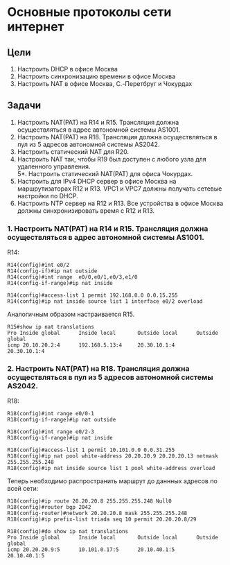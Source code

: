 # Основные протоколы сети интернет
## Цели  
1. Настроить DHCP в офисе Москва
2. Настроить синхронизацию времени в офисе Москва
3. Настроить NAT в офисе Москва, C.-Перетбруг и Чокурдах   
## Задачи
1. Настроить NAT(PAT) на R14 и R15. Трансляция должна осуществляться в адрес автономной системы AS1001.  
2. Настроить NAT(PAT) на R18. Трансляция должна осуществляться в пул из 5 адресов автономной системы AS2042.
3. Настроить статический NAT для R20.
4. Настроить NAT так, чтобы R19 был доступен с любого узла для удаленного управления.  
  5*. Настроить статический NAT(PAT) для офиса Чокурдах.  
6. Настроить для IPv4 DHCP сервер в офисе Москва на маршрутизаторах R12 и R13. VPC1 и VPC7 должны получать сетевые настройки по DHCP.
7. Настроить NTP сервер на R12 и R13. Все устройства в офисе Москва должны синхронизировать время с R12 и R13.

### 1. Настроить NAT(PAT) на R14 и R15. Трансляция должна осуществляться в адрес автономной системы AS1001.  

R14:
```
R14(config)#int e0/2
R14(config-if)#ip nat outside
R14(config)#int range  e0/0,e0/1,e0/3,e1/0
R14(config-if-range)#ip nat inside

R14(config)#access-list 1 permit 192.168.0.0 0.0.15.255
R14(config)#ip nat inside source list 1 interface e0/2 overload
```

Аналогичным образом настраивается R15.

```
R15#show ip nat translations 
Pro Inside global      Inside local       Outside local      Outside global
icmp 20.10.20.2:4      192.168.5.13:4     20.30.10.1:4       20.30.10.1:4
```
### 2. Настроить NAT(PAT) на R18. Трансляция должна осуществляться в пул из 5 адресов автономной системы AS2042.

R18:

```
R18(config)#int range e0/0-1
R18(config-if-range)#ip nat outside

R18(config)#int range e0/2-3   
R18(config-if-range)#ip nat inside

R18(config)#access-list 1 permit 10.101.0.0 0.0.31.255
R18(config)#ip nat pool white-address 20.20.20.9 20.20.20.13 netmask 255.255.255.248
R18(config)#ip nat inside source list 1 pool white-address overload
```
Теперь необходимо распространить маршрут до даннных адресов по всей сети:

```
R18(config)#ip route 20.20.20.8 255.255.255.248 Null0
R18(config)#router bgp 2042
R18(config-router)#network 20.20.20.8 mask 255.255.255.248
R18(config)#ip prefix-list triada seq 10 permit 20.20.20.8/29
```

```
R18(config)#do show ip nat translations 
Pro Inside global      Inside local       Outside local      Outside global
icmp 20.20.20.9:5      10.101.0.17:5      20.10.40.1:5       20.10.40.1:5
```











